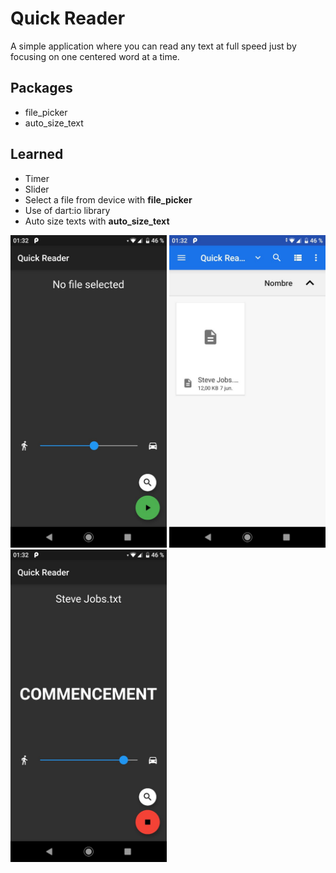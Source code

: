 # Quick Reader

A simple application where you can read any text at full speed just by focusing on one centered word at a time.

## Packages

- file_picker
- auto_size_text

## Learned

- Timer
- Slider
- Select a file from device with **file_picker**
- Use of dart:io library
- Auto size texts with **auto_size_text**

<img src="https://github.com/KevMorelli/Fluttering/blob/master/screenshots/quick_reader/01.jpg?raw=true" height="500" /> <img src="https://github.com/KevMorelli/Fluttering/blob/master/screenshots/quick_reader/02.jpg?raw=true" height="500" /> <img src="https://github.com/KevMorelli/Fluttering/blob/master/screenshots/quick_reader/03.jpg?raw=true" height="500" />
